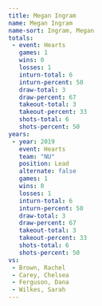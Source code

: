 ```yaml
---
title: Megan Ingram
name: Megan Ingram
name-sort: Ingram, Megan
totals:
 - event: Hearts
   games: 1
   wins: 0
   losses: 1
   inturn-total: 6
   inturn-percent: 50
   draw-total: 3
   draw-percent: 67
   takeout-total: 3
   takeout-percent: 33
   shots-total: 6
   shots-percent: 50
years:
 - year: 2019
   event: Hearts
   team: "NU"
   position: Lead
   alternate: false
   games: 1
   wins: 0
   losses: 1
   inturn-total: 6
   inturn-percent: 50
   draw-total: 3
   draw-percent: 67
   takeout-total: 3
   takeout-percent: 33
   shots-total: 6
   shots-percent: 50
vs:
 - Brown, Rachel
 - Carey, Chelsea
 - Ferguson, Dana
 - Wilkes, Sarah
---
```

